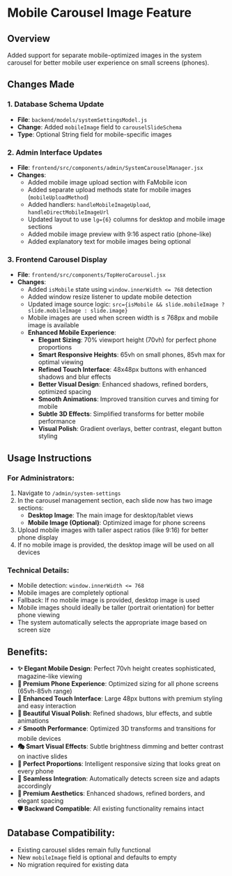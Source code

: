 # Mobile Carousel Image Feature

## Overview
Added support for separate mobile-optimized images in the system carousel for better mobile user experience on small screens (phones).

## Changes Made

### 1. Database Schema Update
- **File**: `backend/models/systemSettingsModel.js`
- **Change**: Added `mobileImage` field to `carouselSlideSchema`
- **Type**: Optional String field for mobile-specific images

### 2. Admin Interface Updates
- **File**: `frontend/src/components/admin/SystemCarouselManager.jsx`
- **Changes**:
  - Added mobile image upload section with FaMobile icon
  - Added separate upload methods state for mobile images (`mobileUploadMethod`)
  - Added handlers: `handleMobileImageUpload`, `handleDirectMobileImageUrl`
  - Updated layout to use `lg={6}` columns for desktop and mobile image sections
  - Added mobile image preview with 9:16 aspect ratio (phone-like)
  - Added explanatory text for mobile images being optional

### 3. Frontend Carousel Display
- **File**: `frontend/src/components/TopHeroCarousel.jsx`
- **Changes**:
  - Added `isMobile` state using `window.innerWidth <= 768` detection
  - Added window resize listener to update mobile detection
  - Updated image source logic: `src={isMobile && slide.mobileImage ? slide.mobileImage : slide.image}`
  - Mobile images are used when screen width is ≤ 768px and mobile image is available
  - **Enhanced Mobile Experience**:
    - **Elegant Sizing**: 70% viewport height (70vh) for perfect phone proportions
    - **Smart Responsive Heights**: 65vh on small phones, 85vh max for optimal viewing
    - **Refined Touch Interface**: 48x48px buttons with enhanced shadows and blur effects
    - **Better Visual Design**: Enhanced shadows, refined borders, optimized spacing
    - **Smooth Animations**: Improved transition curves and timing for mobile
    - **Subtle 3D Effects**: Simplified transforms for better mobile performance
    - **Visual Polish**: Gradient overlays, better contrast, elegant button styling

## Usage Instructions

### For Administrators:
1. Navigate to `/admin/system-settings`
2. In the carousel management section, each slide now has two image sections:
   - **Desktop Image**: The main image for desktop/tablet views
   - **Mobile Image (Optional)**: Optimized image for phone screens
3. Upload mobile images with taller aspect ratios (like 9:16) for better phone display
4. If no mobile image is provided, the desktop image will be used on all devices

### Technical Details:
- Mobile detection: `window.innerWidth <= 768`
- Mobile images are completely optional
- Fallback: If no mobile image is provided, desktop image is used
- Mobile images should ideally be taller (portrait orientation) for better phone viewing
- The system automatically selects the appropriate image based on screen size

## Benefits:
- **✨ Elegant Mobile Design**: Perfect 70vh height creates sophisticated, magazine-like viewing
- **📱 Premium Phone Experience**: Optimized sizing for all phone screens (65vh-85vh range)
- **🎯 Enhanced Touch Interface**: Large 48px buttons with premium styling and easy interaction
- **🎨 Beautiful Visual Polish**: Refined shadows, blur effects, and subtle animations
- **⚡ Smooth Performance**: Optimized 3D transforms and transitions for mobile devices
- **🎭 Smart Visual Effects**: Subtle brightness dimming and better contrast on inactive slides
- **📐 Perfect Proportions**: Intelligent responsive sizing that looks great on every phone
- **🔄 Seamless Integration**: Automatically detects screen size and adapts accordingly
- **💎 Premium Aesthetics**: Enhanced shadows, refined borders, and elegant spacing
- **🛡️ Backward Compatible**: All existing functionality remains intact

## Database Compatibility:
- Existing carousel slides remain fully functional
- New `mobileImage` field is optional and defaults to empty
- No migration required for existing data 